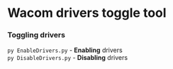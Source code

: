 # Wacom drivers toggle tool
### Toggling drivers
`py EnableDrivers.py` - **Enabling** drivers  
`py DisableDrivers.py` - **Disabling** drivers  
